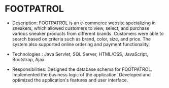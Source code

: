 # FOOTPATROL
- Description: FOOTPATROL is an e-commerce website specializing in sneakers, which allowed customers to view, select, and purchase various sneaker products from different brands. Customers were able to search based on criteria such as brand, color, size, and price. The system also supported online ordering and payment functionality.

- Technologies : Java Servlet, SQL Server, HTML/CSS, JavaScript, Bootstrap, Ajax.

- Responsibilities: 
Designed the database schema for FOOTPATROL.
Implemented the business logic of the application.
Developed and optimized the application's features and user interface.
